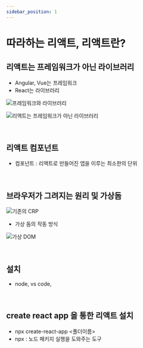 ```yaml
---
sidebar_position: 1
---
```


# 따라하는 리액트, 리액트란?

## 리액트는 프레임워크가 아닌 라이브러리

- Angular, Vue는 프레임워크
- React는 라이브러리

![프레임워크와 라이브러리](https://user-images.githubusercontent.com/42582516/216476660-0d68a483-2328-4855-8431-0fae651abf89.png)

![리액트는 프레임워크가 아닌 라이브러리](https://user-images.githubusercontent.com/42582516/216476778-6d854df7-7580-4804-b1ec-a4ca962643f7.png)

<br/>

## 리액트 컴포넌트

- 컴포넌트 : 리액트로 만들어진 앱을 이루는 최소한의 단위

<br/>

## 브라우저가 그려지는 원리 및 가상돔

![기존의 CRP](https://user-images.githubusercontent.com/42582516/216477075-144c4532-bab7-4b07-bd5d-6834a4d0866b.png)

- 가상 돔의 작동 방식

![가상 DOM](https://user-images.githubusercontent.com/42582516/216477151-ab282b4f-d4d3-4022-8cb6-a790d5ab2365.png)

<br/>

## 설치

- node, vs code,

<br/>

## create react app 을 통한 리액트 설치

- npx create-react-app <폴더이름>
- npx : 노드 패키지 실행을 도와주는 도구